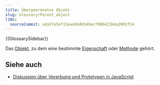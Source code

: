 ```yaml
---
title: Übergeordnetes Objekt
slug: Glossary/Parent_object
l10n:
  sourceCommit: ada5fa5ef15eadd44b549ecf906423b4a2092f34
---
```


{{GlossarySidebar}}

Das [Objekt](/de/docs/Glossary/object), zu dem eine bestimmte [Eigenschaft](/de/docs/Glossary/property) oder [Methode](/de/docs/Glossary/method) gehört.

## Siehe auch

- [Diskussion über Vererbung und Prototypen in JavaScript](/de/docs/Web/JavaScript/Inheritance_and_the_prototype_chain)
